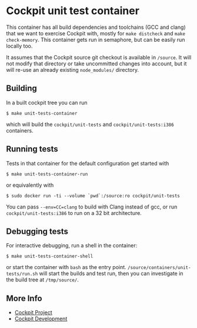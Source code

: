 # Cockpit unit test container

This container has all build dependencies and toolchains (GCC and clang) that
we want to exercise Cockpit with, mostly for `make distcheck` and `make
check-memory`. This container gets run in semaphore, but can be easily run
locally too.

It assumes that the Cockpit source git checkout is available in `/source`. It
will not modify that directory or take uncommitted changes into account, but it
will re-use an already existing `node_modules/` directory.

## Building

In a built cockpit tree you can run

    $ make unit-tests-container

which will build the `cockpit/unit-tests` and `cockpit/unit-tests:i386`
containers.

## Running tests

Tests in that container for the default configuration get started with

    $ make unit-tests-container-run

or equivalently with

    $ sudo docker run -ti --volume `pwd`:/source:ro cockpit/unit-tests

You can pass `--env=CC=clang` to build with Clang instead of gcc, or run
`cockpit/unit-tests:i386` to run on a 32 bit architecture.

## Debugging tests

For interactive debugging, run a shell in the container:

    $ make unit-tests-container-shell

or start the container with `bash` as the entry point.
`/source/containers/unit-tests/run.sh` will start the builds and test run, then
you can investigate in the build tree at `/tmp/source/`.

## More Info

 * [Cockpit Project](https://cockpit-project.org)
 * [Cockpit Development](https://github.com/cockpit-project/cockpit)
